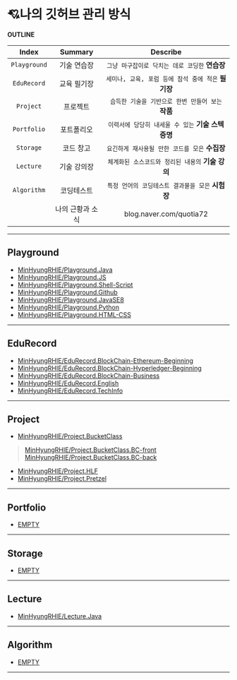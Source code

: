 # 💘나의 깃허브  관리 방식
**OUTLINE**

| Index | Summary | Describe |
|:---:|:---:|:---:|
| `Playground` | 기술 연습장 | `그냥 마구잡이로 닥치는 데로 코딩한` **연습장** |
| `EduRecord` | 교육  필기장 | `세미나, 교육, 포럼 등에 참석 중에 적은` **필기장** |
| `Project` | 프로젝트 | `습득한 기술을 기반으로 한번 만들어 보는` **작품** |
| `Portfolio` | 포트폴리오 |`이력서에 당당히 내세울 수 있는` **기술 스텍 증명**  |
| `Storage` | 코드 창고 |`요긴하게 재사용될 만한 코드를 모은` **수집장**  |
| `Lecture` | 기술 강의장 |`체계화된 소스코드와 정리된 내용의` **기술 강의** |
| `Algorithm` | 코딩테스트 |`특정 언어의 코딩테스트 결과물을 모은` **시험장** |
|  | 나의 근황과 소식 | blog.naver.com/quotia72  |
<hr>

## Playground
- [MinHyungRHIE/Playground.Java](https://github.com/MinHyungRHIE/Playground.Java)<br>
- [MinHyungRHIE/Playground.JS](https://github.com/MinHyungRHIE/Playground.JS)<br>
- [MinHyungRHIE/Playground.Shell-Script](https://github.com/MinHyungRHIE/Playground.Shell-Script)<br>
- [MinHyungRHIE/Playground.Github](https://github.com/MinHyungRHIE/Playground.Github)<br>
- [MinHyungRHIE/Playground.JavaSE8](https://github.com/MinHyungRHIE/Playground.JavaSE8)<br>
- [MinHyungRHIE/Playground.Python](https://github.com/MinHyungRHIE/Playground.Python)<br>
- [MinHyungRHIE/Playground.HTML-CSS](https://github.com/MinHyungRHIE/Playground.HTML-CSS)<br>


<hr>

## EduRecord
- [MinHyungRHIE/EduRecord.BlockChain-Ethereum-Beginning](https://github.com/MinHyungRHIE/EduRecord.BlockChain-Ethereum-Beginning)<br>
- [MinHyungRHIE/EduRecord.BlockChain-Hyperledger-Beginning](https://github.com/MinHyungRHIE/EduRecord.BlockChain-Hyperledger-Beginning)<br>
- [MinHyungRHIE/EduRecord.BlockChain-Business](https://github.com/MinHyungRHIE/EduRecord.BlockChain-Business)<br>
- [MinHyungRHIE/EduRecord.English](https://github.com/MinHyungRHIE/EduRecord.English)<br>
- [MinHyungRHIE/EduRecord.TechInfo](https://github.com/MinHyungRHIE/EduRecord.TechInfo)<br>


<hr>

## Project
- [MinHyungRHIE/Project.BucketClass](https://github.com/MinHyungRHIE/Project.BucketClass)<br>
> [MinHyungRHIE/Project.BucketClass.BC-front](https://github.com/MinHyungRHIE/Project.BucketClass.BC-front)<br>
> [MinHyungRHIE/Project.BucketClass.BC-back](https://github.com/MinHyungRHIE/Project.BucketClass.BC-back)<br>

- [MinHyungRHIE/Project.HLF](https://github.com/MinHyungRHIE/Project.HLF)<br>
- [MinHyungRHIE/Project.Pretzel](https://github.com/MinHyungRHIE/Project.Pretzel)<br>


<hr>

## Portfolio

- [EMPTY]()<br>

<hr>

## Storage

- [EMPTY]()<br>

<hr>

## Lecture

- [MinHyungRHIE/Lecture.Java](https://github.com/MinHyungRHIE/Lecture.Java)<br>

<hr>

## Algorithm

- [EMPTY]()<br>

<hr>
